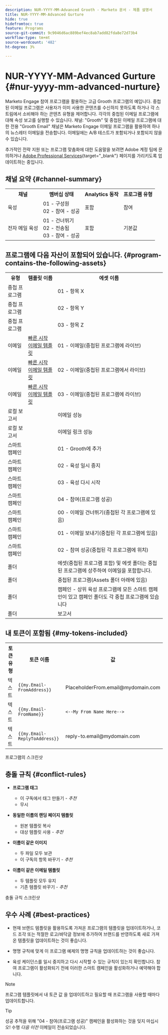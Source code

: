 ```yaml
---
description: NUR-YYYY-MM-Advanced Grooth - Marketo 문서 - 제품 설명서
title: NUR-YYYY-MM-Advanced Gurture
hide: true
hidefromtoc: true
feature: Programs
source-git-commit: 9c9046d6ac889bef4ec8ab7add82fda8e72d73b4
workflow-type: tm+mt
source-wordcount: '482'
ht-degree: 3%

---
```


# NUR-YYYY-MM-Advanced Gurture {#nur-yyyy-mm-advanced-nurture}

Marketo Engage 참여 프로그램을 활용하는 고급 Grooth 프로그램의 예입니다. 중첩된 이메일 프로그램은 사용자가 이미 사용한 콘텐츠를 수신하지 못하도록 하거나 각 스트림에서 소비해야 하는 콘텐츠 유형을 제어합니다. 각각의 중첩된 이메일 프로그램에 대해 속성 보고를 실행할 수 있습니다. 채널: &quot;Grooth&quot; 및 중첩된 이메일 프로그램에 대한 전용 &quot;Grooth Email&quot; 채널은 Marketo Engage 이메일 프로그램을 활용하여 하나의 뉴스레터 이메일을 전송합니다. 이메일에는 A/B 테스트가 포함되거나 포함되지 않을 수 있습니다.

추가적인 전략 지원 또는 프로그램 맞춤화에 대한 도움말을 보려면 Adobe 계정 팀에 문의하거나 [Adobe Professional Services](https://business.adobe.com/customers/consulting-services/main.html){target="_blank"} 페이지를 가리키도록 업데이트하는 중입니다.

## 채널 요약 {#channel-summary}

<table style="table-layout:auto"> 
 <tbody> 
  <tr> 
   <th>채널</th> 
   <th>멤버십 상태</th>
   <th>Analytics 동작</th>
   <th>프로그램 유형</th>
  </tr> 
  <tr> 
   <td>육성</td> 
   <td>01 - 구성원 
<br/>02 - 참여 - 성공</td>
   <td>포함</td>
   <td>참여</td>
  </tr>
  <tr> 
   <td>전자 메일 육성</td> 
   <td>01 - 건너뛰기 
<br/>02 - 전송됨
<br/>03 - 참여 - 성공</td>
   <td>포함</td>
   <td>기본값</td>
  </tr>
 </tbody> 
</table>

## 프로그램에 다음 자산이 포함되어 있습니다. {#program-contains-the-following-assets}

<table style="table-layout:auto"> 
 <tbody> 
  <tr> 
   <th>유형</th> 
   <th>템플릿 이름</th>
   <th>에셋 이름</th>
  </tr> 
   <tr> 
   <td>중첩 프로그램</td> 
   <td> </td>
   <td>01 - 항목 X</td>
  </tr>
  <tr> 
   <td>중첩 프로그램</td> 
   <td> </td>
   <td>02 - 항목 Y</td>
  </tr>
  <tr> 
   <td>중첩 프로그램</td> 
   <td> </td>
   <td>03 - 항목 Z</td>
  </tr>
  <tr> 
   <td>이메일</td> 
   <td><a href="/help/marketo/product-docs/core-marketo-concepts/programs/program-library/quick-start-email-template.md" target="_blank">빠른 시작 이메일 템플릿</a></td>
   <td>01 - 이메일(중첩된 프로그램에 라이브)</td>
  </tr>
   <tr> 
   <td>이메일</td> 
   <td><a href="/help/marketo/product-docs/core-marketo-concepts/programs/program-library/quick-start-email-template.md" target="_blank">빠른 시작 이메일 템플릿</a></td>
   <td>02 - 이메일(중첩된 프로그램에서 라이브)</td>
  </tr>
   <tr> 
   <td>이메일</td> 
   <td><a href="/help/marketo/product-docs/core-marketo-concepts/programs/program-library/quick-start-email-template.md" target="_blank">빠른 시작 이메일 템플릿</a></td>
   <td>03 - 이메일(중첩된 프로그램에 라이브)</td>
  </tr>
  <tr> 
   <td>로컬 보고서</td> 
   <td> </td>
   <td>이메일 성능</td>
  </tr>
  <tr> 
   <td>로컬 보고서</td> 
   <td> </td>
   <td>이메일 링크 성능</td>
  </tr>
  <tr>
  <tr> 
   <td>스마트 캠페인</td> 
   <td> </td>
   <td>01 - Grooth에 추가</td>
  </tr>
  <tr> 
   <td>스마트 캠페인</td> 
   <td> </td>
   <td>02 - 육성 일시 중지</td>
  </tr>
  <tr> 
   <td>스마트 캠페인</td> 
   <td> </td>
   <td>03 - 육성 다시 시작</td>
  </tr>
  <tr> 
   <td>스마트 캠페인</td> 
   <td> </td>
   <td>04 - 참여(프로그램 성공)</td>
  </tr>
  <tr> 
   <td>스마트 캠페인</td> 
   <td> </td>
   <td>00 - 이메일 건너뛰기(중첩된 각 프로그램에 있음)</td>
  </tr>
  <tr> 
   <td>스마트 캠페인</td> 
   <td> </td>
   <td>01 - 이메일 보내기(중첩된 각 프로그램에 있음)</td>
  </tr>
  <tr> 
   <td>스마트 캠페인</td> 
   <td> </td>
   <td>02 - 참여 성공(중첩된 각 프로그램에 위치)</td>
  </tr>
  <tr> 
   <td>폴더</td> 
   <td> </td>
   <td>에셋(중첩된 프로그램 포함) 및 에셋 폴더는 중첩된 프로그램에 상주하여 이메일을 포함합니다.</td>
  </tr>
  <tr> 
   <td>폴더</td> 
   <td> </td>
   <td>중첩된 프로그램(Assets 폴더 아래에 있음)</td>
  </tr>
  <tr> 
   <td>폴더</td> 
   <td> </td>
   <td>캠페인 - 상위 육성 프로그램에 모든 스마트 캠페인이 있고 캠페인 폴더도 각 중첩 프로그램에 있습니다</td>
  </tr>
  <tr> 
   <td>폴더</td> 
   <td> </td>
   <td>보고서</td>
  </tr>
 </tbody> 
</table>

## 내 토큰이 포함됨 {#my-tokens-included}

<table style="table-layout:auto"> 
 <tbody> 
  <tr> 
   <th>토큰 유형</th> 
   <th>토큰 이름</th>
   <th>값</th>
  </tr>
  <tr> 
   <td>텍스트</td> 
   <td><code>{{my.Email-FromAddress}}</code></td>
   <td>PlaceholderFrom.email@mydomain.com</td>
  </tr>
  <tr> 
   <td>텍스트</td> 
   <td><code>{{my.Email-FromName}}</code></td>
   <td><code><--My From Name Here--></code></td>
  </tr>
  <tr> 
   <td>텍스트</td> 
   <td><code>{{my.Email-ReplyToAddress}}</code></td>
   <td>reply-to.email@mydomain.com</td>
  </tr>
 </tbody> 
</table>

프로그램의 스크린샷

## 충돌 규칙 {#conflict-rules}

* **프로그램 태그**
   * 이 구독에서 태그 만들기 - _추천_
   * 무시

* **동일한 이름의 랜딩 페이지 템플릿**
   * 원본 템플릿 복사
   * 대상 템플릿 사용 - _추천_

* **이름이 같은 이미지**
   * 두 파일 모두 보관
   * 이 구독의 항목 바꾸기 - _추천_

* **이름이 같은 이메일 템플릿**
   * 두 템플릿 모두 유지
   * 기존 템플릿 바꾸기 - _추천_

충돌 규칙 스크린샷

## 우수 사례 {#best-practices}

* 현재 브랜드 템플릿을 활용하도록 가져온 프로그램의 템플릿을 업데이트하거나, 코드 조각 또는 적절한 로고/바닥글 정보에 추가하여 브랜드를 반영하도록 새로 가져온 템플릿을 업데이트하는 것이 좋습니다.

* 명명 규칙에 맞게 이 프로그램 예제의 명명 규칙을 업데이트하는 것이 좋습니다.

* 육성 케이던스를 일시 중지하고 다시 시작할 수 있는 규칙이 있는지 확인합니다. 참여 프로그램이 활성화되기 전에 이러한 스마트 캠페인을 활성화하거나 예약해야 합니다.

>[!NOTE]
>
>프로그램 템플릿에서 내 토큰 값 을 업데이트하고 필요할 때 프로그램을 사용할 때마다 업데이트합니다.

>[!TIP]
>
>성공 추적을 위해 &quot;04 - 참여(프로그램 성공)&quot; 캠페인을 활성화하는 것을 잊지 마십시오! 수행 _다음 이전_ 이메일이 전송되었습니다.
